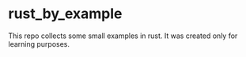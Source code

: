 # rust_by_example
This repo collects some small examples in rust. It was created only for learning purposes.
